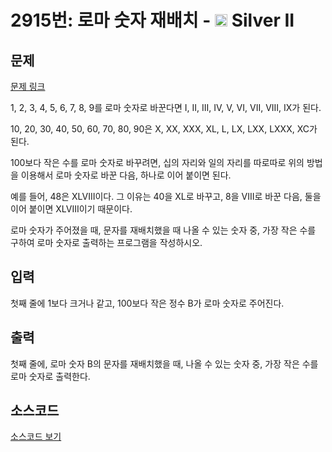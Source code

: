 # 2915번: 로마 숫자 재배치 - <img src="https://static.solved.ac/tier_small/9.svg" style="height:20px" /> Silver II

<!-- performance -->

<!-- 문제 제출 후 깃허브에 푸시를 했을 때 제출한 코드의 성능이 입력될 공간입니다.-->

<!-- end -->

## 문제

[문제 링크](https://boj.kr/2915)


<p>1, 2, 3, 4, 5, 6, 7, 8, 9를 로마 숫자로 바꾼다면 I, II, III, IV, V, VI, VII, VIII, IX가 된다.</p>

<p>10, 20, 30, 40, 50, 60, 70, 80, 90은 X, XX, XXX, XL, L, LX, LXX, LXXX, XC가 된다.</p>

<p>100보다 작은 수를 로마 숫자로 바꾸려면, 십의 자리와 일의 자리를 따로따로 위의 방법을 이용해서 로마 숫자로 바꾼 다음, 하나로 이어 붙이면 된다.</p>

<p>예를 들어, 48은 XLVIII이다. 그 이유는 40을 XL로 바꾸고, 8을 VIII로 바꾼 다음, 둘을 이어 붙이면 XLVIII이기 때문이다.</p>

<p>로마 숫자가 주어졌을 때, 문자를 재배치했을 때 나올 수 있는 숫자 중, 가장 작은 수를 구하여 로마 숫자로 출력하는 프로그램을 작성하시오.</p>



## 입력


<p>첫째 줄에 1보다 크거나 같고, 100보다 작은 정수 B가 로마 숫자로 주어진다.</p>



## 출력


<p>첫째 줄에, 로마 숫자 B의 문자를 재배치했을 때, 나올 수 있는 숫자 중, 가장 작은 수를 로마 숫자로 출력한다.</p>



## 소스코드

[소스코드 보기](로마%20숫자%20재배치.cpp)